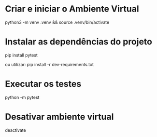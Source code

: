 # Criar e iniciar o Ambiente Virtual
python3 -m venv .venv && source .venv/bin/activate

# Instalar as dependências do projeto

pip install pytest

ou utilizar:
pip install -r dev-requirements.txt

# Executar os testes
python -m pytest

# Desativar  ambiente virtual
deactivate